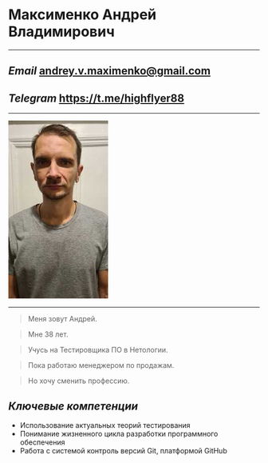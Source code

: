 # Максименко Андрей Владимирович
---

## _Email_            andrey.v.maximenko@gmail.com 

## _Telegram_ https://t.me/highflyer88  
***


![ ](https://github.com/8highflyer8/Github-pages/blob/main/img/200-356.jpeg?raw=true)
***

>Меня зовут Андрей.

>Мне 38 лет.

>Учусь на Тестировщика ПО в Нетологии.

>Пока работаю менеджером по продажам.

>Но хочу сменить профессию.

## _Ключевые компетенции_

- Использование актуальных теорий тестирования
- Понимание жизненного цикла разработки программного обеспечения
- Работа с системой контроль версий Git, платформой GitHub
